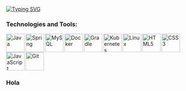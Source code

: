 <a href="https://git.io/typing-svg"><img src="https://readme-typing-svg.demolab.com?font=Fira+Code&duration=2000&pause=100&color=18F018&vCenter=true&multiline=true&repeat=false&width=1350&height=1300&lines=+%3Essh+connect%40github.com%2FJugaman;Welcome+to+the+realm+of+code+and+collaboration!+%F0%9F%8F%B0;Password%3A+;Authenticated+successfully.;++;%3E+whoiam;%F0%9F%91%8B+Hi+there!+I+am+King+Jugaman+-+Conqueror+of+Complexity%2C+Lord+of+Source+Codes%2C+and+Breaker+of+Bugs%2C+the+Supreme+;Sovereign+of+Scalability+and+System+Performance%2C++Open-Source+Advocate+and+Guardian+of+Data+Integrity;++;%3E+cat+bio.txt;%F0%9F%9A%80+Software+craftsman+translating+ideas+into+elegant+code.+Crafting+robust+solutions+with+an+unwavering;commitment+to+performance+and+functionality.+A+staunch+advocate+of+clean+architecture+and+relentless;growth.+My+heart+beats+for+backend+technologies+and+creative+problem-solving.;+;%3E+whois+Jugaman;%F0%9F%94%8D+Full+Name%3A+Juan+Gabriel+Mansilla;%F0%9F%93%8D+Location%3A++Argentina;%E2%9C%A8+Passion%3A+Creating%2C+solving%2C+and+innovating+through+code+and+technology.;+;%3E+echo+%22Tech+Main+Arsenal%22;%F0%9F%9B%A0%EF%B8%8F+Java+%7C+Spring+Boot+%7C+MySQL+%7C+Docker+%7C+Kubernetes+%7C+Terminal;+;%3E+cd+projects;%F0%9F%93%82+Venturing+deeper+into+the+realms+of+innovation...;+;%3Els+-la;Total+276;drwxr-xr-x+++6++jugaman++developers+++160+Aug++7+15%3A00+.;drwxr-xr-x+++7++jugaman++developers+++224+Aug++7+12%3A45+..;-rw-r--r--+++++++1++jugaman++developers+++320+Aug++7+14%3A58+README.md;drwxr-xr-x+++3++jugaman++developers+++196+Aug++7+14%3A59+java-wonders;drwxr-xr-x+++4++jugaman++developers+++128+Aug++7+15%3A00+.data-users;drwxr-xr-x+++5++jugaman++developers+++160+Aug++7+15%3A01+deep-space-collaboration+;+;%3E+git+commit+-m+%22Unleashing+innovation%22;%5Bmain+best-app-ever%5D+Unleashing+innovation;-+5+files+changed%2C+120+insertions(%2B)%2C+10+deletions(-);-+create+mode+100644+Magical_Algorithms.java;-+delete+mode+13734+Old_Crystals.sql;+;%3E+.%2Fdeploy.sh;Deploying+brilliance...+%F0%9F%9A%80;+Optimizing+algorithms...+%F0%9F%92%A1;+Scaling+impact...+%F0%9F%8F%97%EF%B8%8F;+;%3E+echo+%22%F0%9F%94%8D+Explore+More%22;+%F0%9F%94%97+Curious+to+see+more%3F+Feel+free+to+delve+into+my+repositories.;+;%3E+exit;Exiting+the+coding+matrix.+Keep+coding+and+stay+innovative!+See+you+later!+Happy+coding%F0%9F%91%8B" alt="Typing SVG" /></a>

### Technologies and Tools:


<img align="left" alt="Java"       width="50px" src="https://cdn.jsdelivr.net/gh/devicons/devicon/icons/java/java-original-wordmark.svg"/>
<img align="left" alt="Spring"     width="50px" src="https://cdn.jsdelivr.net/gh/devicons/devicon/icons/spring/spring-original-wordmark.svg" />
<img align="left" alt="MySQL"      width="50px" src="https://cdn.jsdelivr.net/gh/devicons/devicon/icons/mysql/mysql-original-wordmark.svg" />
<img align="left" alt="Docker"     width="50px" src="https://cdn.jsdelivr.net/gh/devicons/devicon/icons/docker/docker-original-wordmark.svg" />
<img align="left" alt="Gradle"     width="50px" src="https://cdn.jsdelivr.net/gh/devicons/devicon/icons/gradle/gradle-plain-wordmark.svg" />
<img align="left" alt="Kubernetes" width="50px" src="https://cdn.jsdelivr.net/gh/devicons/devicon/icons/kubernetes/kubernetes-plain-wordmark.svg" />
<img align="left" alt="Linux"      width="50px" src="https://cdn.jsdelivr.net/gh/devicons/devicon/icons/linux/linux-original.svg" />
<img align="left" alt="HTML5"      width="50px" src="https://cdn.jsdelivr.net/gh/devicons/devicon/icons/html5/html5-original-wordmark.svg" />
<img align="left" alt="CSS3"       width="50px" src="https://cdn.jsdelivr.net/gh/devicons/devicon/icons/css3/css3-original-wordmark.svg" />
<img align="left" alt="JavaScript" width="50px" src="https://cdn.jsdelivr.net/gh/devicons/devicon/icons/javascript/javascript-original.svg" />
<img              alt="Git"        width="50px" src="https://cdn.jsdelivr.net/gh/devicons/devicon/icons/git/git-original.svg" />

         
          


### Hola



